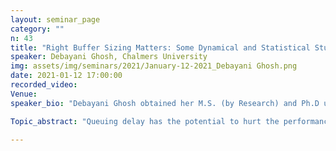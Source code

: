 ```yaml
---
layout: seminar_page
category: ""
n: 43
title: "Right Buffer Sizing Matters: Some Dynamical and Statistical Studies on Compound TCP"
speaker: Debayani Ghosh, Chalmers University
img: assets/img/seminars/2021/January-12-2021_Debayani Ghosh.png
date: 2021-01-12 17:00:00 
recorded_video: 
Venue: 
speaker_bio: "Debayani Ghosh obtained her M.S. (by Research) and Ph.D under the dual degree programme from the Department of Electrical Engineering at the Indian Institute of Technology Madras, Chennai, India in 2019. Further, she obtained her B. Tech. in Electronics and Communication Engineering from Cochin University of Science and Technology, Cochin, India in 2012. Currently, she is a post doctoral researcher at Chalmers University of Technology, Sweden. Her research interests lie in the broad area of Networked Control of Large-Scale Systems."

Topic_abstract: "Queuing delay has the potential to hurt the performance of many network applications, especially delay sensitive applications like Voice over IP (VoIP), live video streaming, and online gaming. Unfortunately, queuing delay appears to be on the rise in today’s Internet. This is caused primarily due to persistently full large router buffers, which is commonly known as bufferbloat.This provides the motivation for our work, where we aim to understand the consequences of reducing router buffer sizes on system performance. Our study focuses on Compound TCP, in the regime of small Drop-Tail buffers, where the bandwidth-delay product is large. As TCP’s congestion control mechanism constitutes a closed loop feedback system, we adopt a dynamical systems approach to understand the system dynamics. This constitutes a study of stability (using control-theoretic techniques) and nonlinear dynamics (using Hopf bifurcation analysis). In addition, we pay particular attention to the statistical properties of the queue. In our work, we systematically study three topologies.  We start with a single bottleneck scenario and then proceed towards more complex topologies with two and then three bottleneck routers. Our study reveals the importance of buffer thresholds for ensuring stability. In all cases considered, smaller buffer thresholds tend to favour stability. We also emphasise that larger buffers induce limit cycles in the system dynamics. From a practical perspective, queues with limit cycles would result in a loss of link utilisation, the losses would be bursty, and cause synchronisation among the TCP flows. These insights remain consistent across all topologies, and the traffic scenarios, considered. Hence, our study provides a strong case for why router buffers should be small in terms of reduced latency and stability. Further, such small buffers yield fairly good system performance, in terms of throughput and flow completion times. We also look at the performance of Compound TCP in conjunction with Active Queue Management (AQM) strategies and arrive at the conclusion that even with AQM strategies, the queue size dynamics still shows the emergence of limit cycles and a small threshold-based policy works better. In another thread, we are also looking at conditions under which the TCP flows synchronise, inspired by time-delayed coupled oscillators."

---
```


